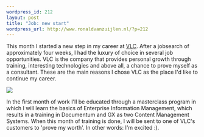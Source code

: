 ```yaml
--- 
wordpress_id: 212
layout: post
title: "Job: new start"
wordpress_url: http://www.ronaldvanzuijlen.nl/?p=212
---
```

This month I started a new step in my career at <a href="http://www.vlc.nl">VLC</a>. After a jobsearch of approximately four weeks, I had the luxury of choice in several job opportunities. VLC is the company that provides personal growth through training, interesting technologies and above all, a chance to prove myself as a consultant. These are the main reasons I chose VLC as the place I'd like to continue my career. 

<a href="http://www.vlc.nl"><img src="http://www.vlc.nl/static/images/vlc-logo.gif"/></a>

In the first month of work I'll be educated through a masterclass program in which I will learn the basics of Enterprise Information Management, which results in a training in Documentum and GX as two Content Management Systems. When this month of training is done, I will be sent to one of VLC's customers to 'prove my worth'. In other words: I'm excited :).
